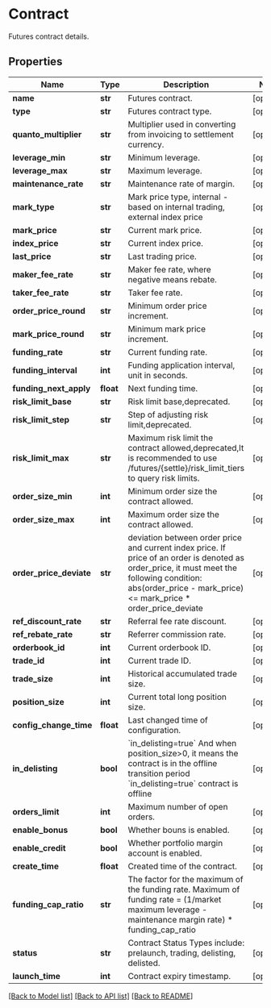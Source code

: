 # Contract

Futures contract details.
## Properties
Name | Type | Description | Notes
------------ | ------------- | ------------- | -------------
**name** | **str** | Futures contract. | [optional] 
**type** | **str** | Futures contract type. | [optional] 
**quanto_multiplier** | **str** | Multiplier used in converting from invoicing to settlement currency. | [optional] 
**leverage_min** | **str** | Minimum leverage. | [optional] 
**leverage_max** | **str** | Maximum leverage. | [optional] 
**maintenance_rate** | **str** | Maintenance rate of margin. | [optional] 
**mark_type** | **str** | Mark price type, internal - based on internal trading, external index price | [optional] 
**mark_price** | **str** | Current mark price. | [optional] 
**index_price** | **str** | Current index price. | [optional] 
**last_price** | **str** | Last trading price. | [optional] 
**maker_fee_rate** | **str** | Maker fee rate, where negative means rebate. | [optional] 
**taker_fee_rate** | **str** | Taker fee rate. | [optional] 
**order_price_round** | **str** | Minimum order price increment. | [optional] 
**mark_price_round** | **str** | Minimum mark price increment. | [optional] 
**funding_rate** | **str** | Current funding rate. | [optional] 
**funding_interval** | **int** | Funding application interval, unit in seconds. | [optional] 
**funding_next_apply** | **float** | Next funding time. | [optional] 
**risk_limit_base** | **str** | Risk limit base,deprecated. | [optional] 
**risk_limit_step** | **str** | Step of adjusting risk limit,deprecated. | [optional] 
**risk_limit_max** | **str** | Maximum risk limit the contract allowed,deprecated,It is recommended to use /futures/{settle}/risk_limit_tiers to query risk limits. | [optional] 
**order_size_min** | **int** | Minimum order size the contract allowed. | [optional] 
**order_size_max** | **int** | Maximum order size the contract allowed. | [optional] 
**order_price_deviate** | **str** | deviation between order price and current index price. If price of an order is denoted as order_price, it must meet the following condition:   abs(order_price - mark_price) &lt;&#x3D; mark_price * order_price_deviate | [optional] 
**ref_discount_rate** | **str** | Referral fee rate discount. | [optional] 
**ref_rebate_rate** | **str** | Referrer commission rate. | [optional] 
**orderbook_id** | **int** | Current orderbook ID. | [optional] 
**trade_id** | **int** | Current trade ID. | [optional] 
**trade_size** | **int** | Historical accumulated trade size. | [optional] 
**position_size** | **int** | Current total long position size. | [optional] 
**config_change_time** | **float** | Last changed time of configuration. | [optional] 
**in_delisting** | **bool** | &#x60;in_delisting&#x3D;true&#x60; And when position_size&gt;0, it means the contract is in the offline transition period &#x60;in_delisting&#x3D;true&#x60; contract is offline | [optional] 
**orders_limit** | **int** | Maximum number of open orders. | [optional] 
**enable_bonus** | **bool** | Whether bouns is enabled. | [optional] 
**enable_credit** | **bool** | Whether portfolio margin account is enabled. | [optional] 
**create_time** | **float** | Created time of the contract. | [optional] 
**funding_cap_ratio** | **str** | The factor for the maximum of the funding rate. Maximum of funding rate &#x3D; (1/market maximum leverage - maintenance margin rate) * funding_cap_ratio | [optional] 
**status** | **str** | Contract Status Types include: prelaunch, trading, delisting, delisted. | [optional] 
**launch_time** | **int** | Contract expiry timestamp. | [optional] 

[[Back to Model list]](../README.md#documentation-for-models) [[Back to API list]](../README.md#documentation-for-api-endpoints) [[Back to README]](../README.md)


